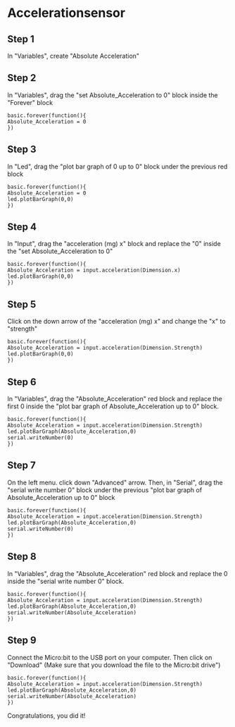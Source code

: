 # Accelerationsensor

## Step 1
In "Variables", create "Absolute Acceleration"
 
## Step 2
In "Variables", drag the "set Absolute_Acceleration to 0" block inside the "Forever" block
```blocks
basic.forever(function(){
Absolute_Acceleration = 0
})
```
 
## Step 3
In "Led", drag the "plot bar graph of 0 up to 0" block under the previous red block
```blocks
basic.forever(function(){
Absolute_Acceleration = 0
led.plotBarGraph(0,0)
})
```
 
## Step 4
In "Input", drag the "acceleration (mg) x" block and replace the "0" inside the "set Absolute_Acceleration to 0"
```blocks
basic.forever(function(){
Absolute_Acceleration = input.acceleration(Dimension.x)
led.plotBarGraph(0,0)
})
```
 
## Step 5
Click on the down arrow of the "acceleration (mg) x" and change the "x" to "strength"
```blocks
basic.forever(function(){
Absolute_Acceleration = input.acceleration(Dimension.Strength)
led.plotBarGraph(0,0)
})
```

## Step 6
In "Variables", drag the "Absolute_Acceleration" red block and replace the first 0 inside the "plot bar graph of Absolute_Acceleration up to 0" block.
```blocks
basic.forever(function(){
Absolute_Acceleration = input.acceleration(Dimension.Strength)
led.plotBarGraph(Absolute_Acceleration,0)
serial.writeNumber(0)
})
```

## Step 7
On the left menu. click down "Advanced" arrow. Then, in "Serial", drag the "serial write number 0" block under the previous "plot bar graph of Absolute_Acceleration up to 0" block
```blocks
basic.forever(function(){
Absolute_Acceleration = input.acceleration(Dimension.Strength)
led.plotBarGraph(Absolute_Acceleration,0)
serial.writeNumber(0)
})
```
 
## Step 8
In "Variables", drag the "Absolute_Acceleration" red block and replace the 0 inside the "serial write number 0" block.
```blocks
basic.forever(function(){
Absolute_Acceleration = input.acceleration(Dimension.Strength)
led.plotBarGraph(Absolute_Acceleration,0)
serial.writeNumber(Absolute_Acceleration)
})
```
 
## Step 9
Connect the Micro:bit to the USB port on your computer. Then click on "Download" (Make sure that you download the file to the Micro:bit drive")
```blocks
basic.forever(function(){
Absolute_Acceleration = input.acceleration(Dimension.Strength)
led.plotBarGraph(Absolute_Acceleration,0)
serial.writeNumber(Absolute_Acceleration)
})
```
 
Congratulations, you did it!

<script src="https://makecode.com/gh-pages-embed.js"></script><script>makeCodeRender("{{ site.makecode.home_url }}", "{{ site.github.owner_name }}/{{ site.github.repository_name }}");</script>
